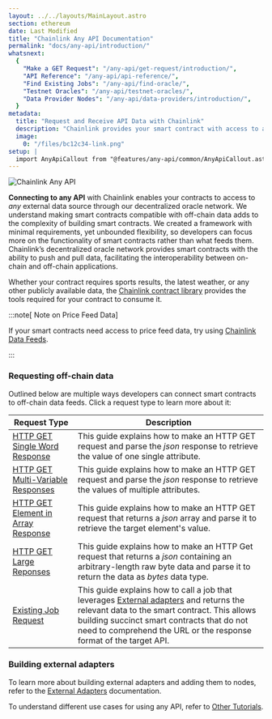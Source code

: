 ```yaml
---
layout: ../../layouts/MainLayout.astro
section: ethereum
date: Last Modified
title: "Chainlink Any API Documentation"
permalink: "docs/any-api/introduction/"
whatsnext:
  {
    "Make a GET Request": "/any-api/get-request/introduction/",
    "API Reference": "/any-api/api-reference/",
    "Find Existing Jobs": "/any-api/find-oracle/",
    "Testnet Oracles": "/any-api/testnet-oracles/",
    "Data Provider Nodes": "/any-api/data-providers/introduction/",
  }
metadata:
  title: "Request and Receive API Data with Chainlink"
  description: "Chainlink provides your smart contract with access to any external API. Learn how to integration any API into your smart contract."
  image:
    0: "/files/bc12c34-link.png"
setup: |
  import AnyApiCallout from "@features/any-api/common/AnyApiCallout.astro"
---
```


![Chainlink Any API](/files/8c35025-Request__Receive_Data.png)

**Connecting to any API** with Chainlink enables your contracts to access to _any_ external data source through our decentralized oracle network. We understand making smart contracts compatible with off-chain data adds to the complexity of building smart contracts. We created a framework with minimal requirements, yet unbounded flexibility, so developers can focus more on the functionality of smart contracts rather than what feeds them. Chainlink’s decentralized oracle network provides smart contracts with the ability to push and pull data, facilitating the interoperability between on-chain and off-chain applications.

Whether your contract requires sports results, the latest weather, or any other publicly available data, the [Chainlink contract library](https://github.com/smartcontractkit/chainlink/tree/master/contracts) provides the tools required for your contract to consume it.

<AnyApiCallout callout="prerequisites" />

:::note[ Note on Price Feed Data]

If your smart contracts need access to price feed data, try using [Chainlink Data Feeds](/data-feeds/).

:::

### Requesting off-chain data

Outlined below are multiple ways developers can connect smart contracts to off-chain data feeds. Click a request type to learn more about it:

| Request Type                                                                                 | Description                                                                                                                                                                                                                                                                                                         |
| -------------------------------------------------------------------------------------------- | ------------------------------------------------------------------------------------------------------------------------------------------------------------------------------------------------------------------------------------------------------------------------------------------------------------------- |
| [HTTP GET Single Word Response](/any-api/get-request/examples/single-word-response/)         | This guide explains how to make an HTTP GET request and parse the _json_ response to retrieve the value of one single attribute.                                                                                                                                                                                    |
| [HTTP GET Multi-Variable Responses](/any-api/get-request/examples/multi-variable-responses/) | This guide explains how to make an HTTP GET request and parse the _json_ response to retrieve the values of multiple attributes.                                                                                                                                                                                    |
| [HTTP GET Element in Array Response](/any-api/get-request/examples/array-response/)          | This guide explains how to make an HTTP GET request that returns a _json_ array and parse it to retrieve the target element's value.                                                                                                                                                                                |
| [HTTP GET Large Reponses](/any-api/get-request/examples/large-responses/)                    | This guide explains how to make an HTTP Get request that returns a _json_ containing an arbitrary-length raw byte data and parse it to return the data as _bytes_ data type.                                                                                                                                        |
| [Existing Job Request](/any-api/get-request/examples/existing-job-request/)                  | This guide explains how to call a job that leverages [External adapters](/chainlink-nodes/external-adapters/external-adapters/) and returns the relevant data to the smart contract. This allows building succinct smart contracts that do not need to comprehend the URL or the response format of the target API. |

### Building external adapters

To learn more about building external adapters and adding them to nodes, refer to the [External Adapters](/chainlink-nodes/external-adapters/external-adapters/) documentation.

To understand different use cases for using any API, refer to [Other Tutorials](/getting-started/other-tutorials/).
